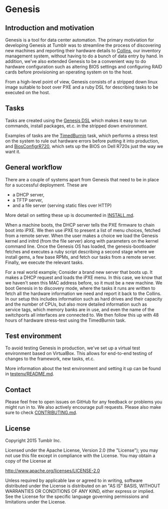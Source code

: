 # Genesis

## Introduction and motivation
Genesis is a tool for data center automation. The primary motiviation for
developing Genesis at Tumblr was to streamline the process of discovering new
machines and reporting their hardware details to 
[Collins](https://github.com/tumblr/collins), our inventory management system,
without having to do a bunch of data entry by hand. In addition, we've also
extended Genesis to be a convenient way to do hardware configuration such as
altering BIOS settings and configuring RAID cards before provisioning an
operating system on to the host.

From a high-level point of view, Genesis consists of a stripped down linux image
suitable to boot over PXE and a ruby DSL for describing tasks to be executed on
the host.

## Tasks
Tasks are created using the [Genesis
DSL](https://github.com/tumblr/genesis/blob/master/tasks/README.md) which makes
it easy to run commands, install packages, et.c. in the stripped down
environment.

Examples of tasks are the
[TimedBurnin](https://github.com/tumblr/genesis/blob/master/tasks/TimedBurnin.rb)
task, which performs a stress test on the system to rule out hardware errors
before putting it into production, and
[BiosConfigrR720](https://github.com/tumblr/genesis/blob/master/tasks/BiosConfigrR720.rb),
which sets up the BIOS on Dell R720s just the way we want it.

## General workflow
There are a couple of systems apart from Genesis that need to be in place for a
successful deployment. These are

* a DHCP server,
* a TFTP server,
* and a file server (serving static files over HTTP)

More detail on setting these up is documented in
[INSTALL.md](https://github.com/tumblr/genesis/blob/master/INSTALL.md).

When a machine boots, the DHCP server tells the PXE firmware to chain boot into
iPXE. We then use iPXE to present a list of menu choices, fetched from a remote
server. When the user makes a choice we load the Genesis kernel and initrd (from
the file server) along with parameters on the kernel command line. Once the
Genesis OS has loaded, the genesis-bootloader fetches and executes a ruby script
describing a second stage where we install gems, a few base RPMs, and fetch our
tasks from a remote server. Finally, we execute the relevant tasks.

For a real world example; Consider a brand new server that boots up. It makes a
DHCP request and loads the iPXE menu. In this case, we know that we haven't seen
this MAC address before, so it must be a new machine. We boot Genesis in to
discovery mode, where the tasks it runs are written to fetch all the hardware
information we need and report it back to the Collins. In our setup this
includes information such as hard drives and their capacity and the number of
CPUs, but also more detailed information such as service tags, which memory
banks are in use, and even the name of the switchports all interfaces are
connected to. We then follow this up with 48 hours of hardware stress-test using
the TimedBurnin task.

## Test environment
To avoid testing Genesis in production, we've set up a virtual  test environment
based on VirtualBox. This allows for end-to-end testing of changes to the
framework, new tasks, et.c.

More information about the test environment and setting it up can be found in
[testenv/README.md](https://github.com/tumblr/genesis/blob/master/testenv/README.md).

## Contact
Please feel free to open issues on GitHub for any feedback or problems you might
run in to. We also actively encourage pull requests. Please also make
sure to check [CONTRIBUTING.md](https://github.com/tumblr/genesis/blob/master/CONTRIBUTING.md).

## License
Copyright 2015 Tumblr Inc.

Licensed under the Apache License, Version 2.0 (the "License"); you may not use
this file except in compliance with the License. You may obtain a copy of the
License at

http://www.apache.org/licenses/LICENSE-2.0

Unless required by applicable law or agreed to in writing, software distributed
under the License is distributed on an "AS IS" BASIS, WITHOUT WARRANTIES OR
CONDITIONS OF ANY KIND, either express or implied. See the License for the
specific language governing permissions and limitations under the License.
